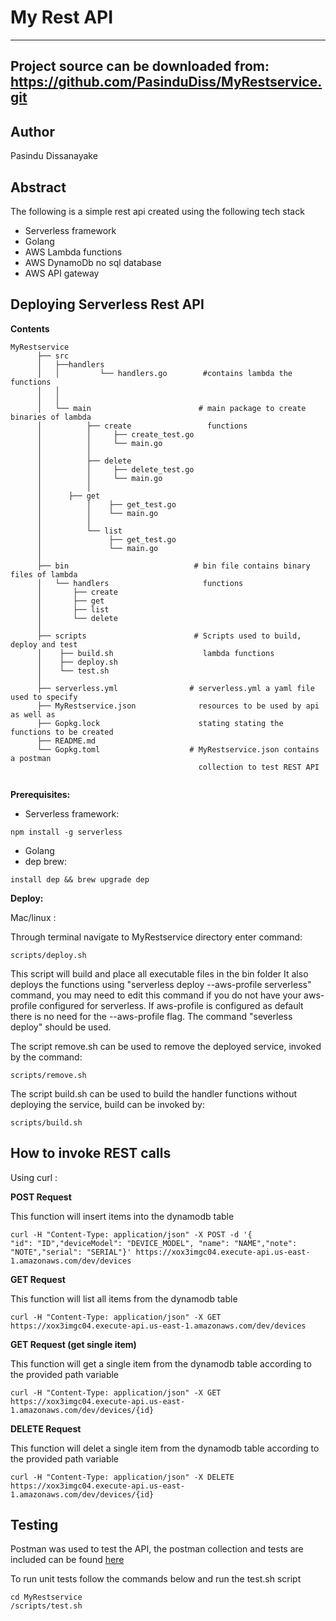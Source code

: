 My Rest API
===

---
Project source can be downloaded from:
https://github.com/PasinduDiss/MyRestservice.git
----

Author
------

Pasindu Dissanayake

Abstract
--------
The following is a simple rest api created using the following tech stack
- Serverless framework  
- Golang
- AWS Lambda functions
- AWS DynamoDb no sql database
- AWS API gateway

Deploying Serverless Rest API
-----------------------------
**Contents**
```
MyRestservice 
      ├── src
      │   ├──handlers               
      │   │         └── handlers.go        #contains lambda the functions   
      │   │             
      │   │                             
      │   └── main                        # main package to create binaries of lambda
      │          ├── create                 functions  
      │          │     ├── create_test.go
      │          │     └── main.go 
      │          │          
      │          ├── delete
      │          │     ├── delete_test.go
      │          │     └── main.go      
      │          │
      │  	 ├── get          
      │          │    ├── get_test.go
      │          │    └── main.go 
      │          │
      │          └── list
      │               ├── get_test.go      
      │               └── main.go  
      │ 
      ├── bin                            # bin file contains binary files of lambda 
      │   └── handlers                     functions
      │       ├── create
      │       ├── get
      │       ├── list	     
      │       └── delete
      │ 
      ├── scripts                        # Scripts used to build, deploy and test
      │    ├── build.sh                    lambda functions
      │    ├── deploy.sh
      │    └── test.sh
      │ 
      ├── serverless.yml                # serverless.yml a yaml file used to specify  
      ├── MyRestservice.json              resources to be used by api as well as 
      ├── Gopkg.lock                      stating stating the functions to be created
      ├── README.md                      
      └── Gopkg.toml                    # MyRestservice.json contains a postman
                                          collection to test REST API 
                                          
```

**Prerequisites:**

- Serverless framework:
```
npm install -g serverless
```
- Golang
- dep brew:
```
install dep && brew upgrade dep
```
**Deploy:**

Mac/linux :

Through terminal navigate to MyRestservice directory enter command:

```
scripts/deploy.sh
```
This script will build and place all executable files in the bin folder
It also deploys the functions using "serverless deploy --aws-profile serverless"
command, you may need to edit this command if you do not have your aws-profile
configured for serverless. If aws-profile is configured as default there is no
need for the --aws-profile flag. The command "severless deploy" should be used.


The script remove.sh can be used to remove the deployed service, invoked by the
command:

```
scripts/remove.sh
```

The script build.sh can be used to build the handler functions without deploying
the service, build can be invoked by:

```
scripts/build.sh
```

How to invoke REST calls
------
Using curl :

**POST Request**

This function will insert items into the dynamodb table
```
curl -H "Content-Type: application/json" -X POST -d '{
"id": "ID","deviceModel": "DEVICE_MODEL", "name": "NAME","note": "NOTE","serial": "SERIAL"}' https://xox3imgc04.execute-api.us-east-1.amazonaws.com/dev/devices
```
**GET Request**

This function will list all items from the dynamodb table
```
curl -H "Content-Type: application/json" -X GET https://xox3imgc04.execute-api.us-east-1.amazonaws.com/dev/devices
```
**GET Request (get single item)**

This function will get a single item from the dynamodb table according to the provided path variable
```
curl -H "Content-Type: application/json" -X GET https://xox3imgc04.execute-api.us-east-1.amazonaws.com/dev/devices/{id}
```
**DELETE Request**

This function will delet a single item from the dynamodb table according to the provided path variable
```
curl -H "Content-Type: application/json" -X DELETE https://xox3imgc04.execute-api.us-east-1.amazonaws.com/dev/devices/{id}
```
Testing
-------

Postman was used to test the API, the postman collection and tests are included can be found [here](MyRestservice.postman_collection.json)

To run unit tests follow the commands below and run the test.sh script
```
cd MyRestservice
/scripts/test.sh
```